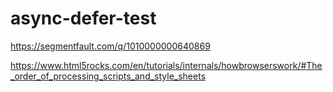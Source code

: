 # async-defer-test

https://segmentfault.com/q/1010000000640869

https://www.html5rocks.com/en/tutorials/internals/howbrowserswork/#The_order_of_processing_scripts_and_style_sheets

